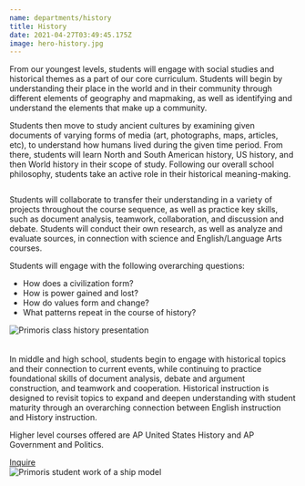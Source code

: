 ```yaml
---
name: departments/history
title: History
date: 2021-04-27T03:49:45.175Z
image: hero-history.jpg
---
```


<p>From our youngest levels, students will engage with social studies and historical themes as a part of our core curriculum. Students will begin by understanding their place in the world and in their community through different elements of geography and mapmaking, as well as identifying and understand the elements that make up a community.</p>
<p>Students then move to study ancient cultures by examining given documents of varying forms of media (art, photographs, maps, articles, etc), to understand how humans lived during the given time period.  From there, students will learn North and South American history, US history, and then World history in their scope of study. Following our overall school philosophy, students take an active role in their historical meaning-making.</p>
<div class="row">
  <div class="column medium-6">
    <p>Students will collaborate to transfer their understanding in a variety of projects throughout the course sequence, as well as practice key skills, such as document analysis, teamwork, collaboration, and discussion and debate. Students will conduct their own research, as well as analyze and evaluate sources, in connection with science and English/Language Arts courses.</p>
    <p>Students will engage with the following overarching questions:</p>
    <ul class="bullets">
      <li>How does a civilization form?</li>
      <li>How is power gained and lost?</li>
      <li>How do values form and change?</li>
      <li>What patterns repeat in the course of history?</li>
    </ul>
  </div>
  <div class="column medium-6">
    <img src="/img/history-2.jpg" alt="Primoris class history presentation" />
  </div>
</div>
<div class="row" style="margin-top:20px">
  <div class="column medium-6 medium-push-6">
    <p>In middle and high school, students begin to engage with historical topics and their connection to current events, while continuing to practice foundational skills of document analysis, debate and argument construction, and teamwork and cooperation. Historical instruction is designed to revisit topics to expand and deepen understanding with student maturity through an overarching connection between English instruction and History instruction.</p>
    <p>Higher level courses offered are AP United States History and AP Government and Politics.</p>
    <a href="/contact" class="button secondary" style="margin-top:20px; margin-bottom:40px">Inquire</a>
  </div>
  <div class="column medium-6 medium-pull-6">
    <img src="/img/history-1.jpg" alt="Primoris student work of a ship model" />
  </div>
</div>

